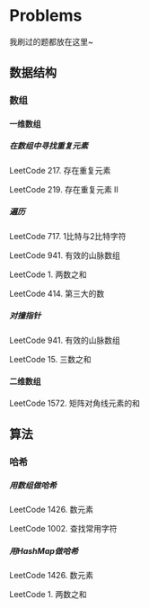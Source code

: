 # Problems
我刷过的题都放在这里~

## 数据结构

### 数组

#### 一维数组

##### 在数组中寻找重复元素

LeetCode 217. 存在重复元素

LeetCode 219. 存在重复元素 II

##### 遍历

LeetCode 717. 1比特与2比特字符

LeetCode 941. 有效的山脉数组

LeetCode 1. 两数之和

LeetCode 414. 第三大的数

##### 对撞指针

LeetCode 941. 有效的山脉数组

LeetCode 15. 三数之和

#### 二维数组

LeetCode 1572. 矩阵对角线元素的和

## 算法

### 哈希

##### 用数组做哈希

LeetCode 1426. 数元素

LeetCode 1002. 查找常用字符

##### 用HashMap做哈希

LeetCode 1426. 数元素

LeetCode 1. 两数之和